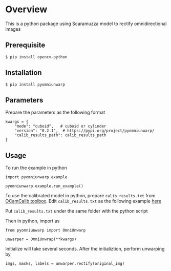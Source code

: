 # Overview
This is a python package using Scaramuzza model to rectify omnidirectional images

## Prerequisite

```
$ pip install opencv-python
```

## Installation

```
$ pip install pyomniunwarp
```

## Parameters

Prepare the parameters as the following format
```
kwargs = {
    "mode": "cuboid",   # cuboid or cylinder
    "version": "0.2.1",  # https://pypi.org/project/pyomniunwarp/
    "calib_results_path": calib_results_path
}
```

## Usage

To run the example in python
```
import pyomniunwarp.example

pyomniunwarp.example.run_example()
```

To use the calibrated model in python, prepare `calib_results.txt` from [OCamCalib toolbox](https://sites.google.com/site/scarabotix/ocamcalib-omnidirectional-camera-calibration-toolbox-for-matlab). Edit `calib_results.txt` as the following example [here](/pyomniunwarp/data/calib_results.txt)

Put `calib_results.txt` under the same folder with the python script

Then in python, import as
```
from pyomniunwarp import OmniUnwarp

unwarper = OmniUnwrap(**kwargs)
```

Initialize will take several seconds. After the initializtion, perform unwarping by

```
imgs, masks, labels = unwarper.rectify(original_img)
```
